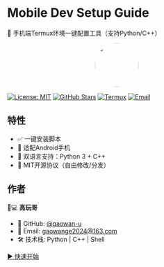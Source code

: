 # Mobile Dev Setup Guide

📱 手机端Termux环境一键配置工具（支持Python/C++）

<div align="center">
  <img src="https://avatars.githubusercontent.com/u/174626969?v=4" width="100" style="border-radius: 50%;">
</div>

[![License: MIT](https://img.shields.io/badge/License-MIT-yellow.svg)](https://opensource.org/licenses/MIT)
[![GitHub Stars](https://img.shields.io/github/stars/gaowan-u/Mobile-Dev-Setup?style=social)](https://github.com/gaowan-u/Mobile-Dev-Setup)
[![Termux](https://img.shields.io/badge/Termux-@gaowanlan-blue?logo=android)](https://github.com/gaowan-u)
[![Email](https://img.shields.io/badge/Email-gaowange2024%40163.com-red?logo=gmail)](mailto:gaowange2024@163.com)

## 特性
- ✅ 一键安装脚本
- 📲 适配Android手机
- 🐍 双语言支持：Python 3 + C++
- 📜 MIT开源协议（自由修改/分发）

## 作者
👨💻 **高玩哥**  
- 🔗 GitHub: [@gaowan-u](https://github.com/gaowan-u)  
- 📧 Email: [gaowange2024@163.com](mailto:gaowange2024@163.com)  
- 🛠️ 技术栈: Python | C++ | Shell  

[▶ 快速开始](#安装教程)